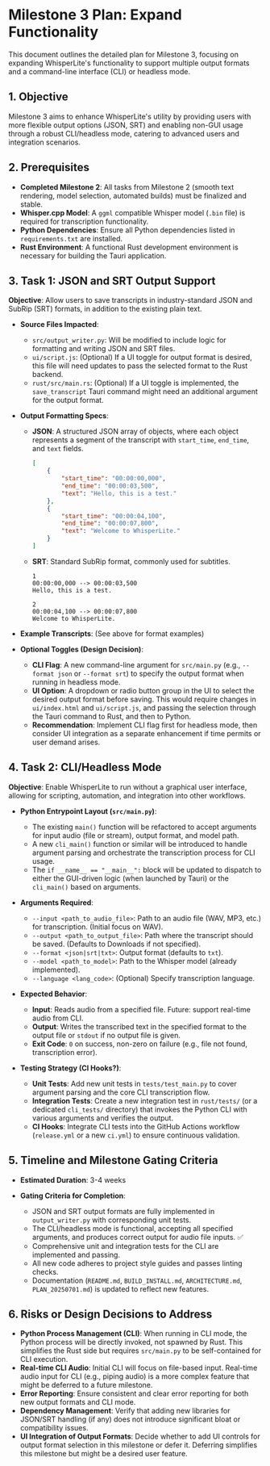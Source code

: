 # Milestone 3 Plan: Expand Functionality

This document outlines the detailed plan for Milestone 3, focusing on expanding WhisperLite's functionality to support multiple output formats and a command-line interface (CLI) or headless mode.

## 1. Objective

Milestone 3 aims to enhance WhisperLite's utility by providing users with more flexible output options (JSON, SRT) and enabling non-GUI usage through a robust CLI/headless mode, catering to advanced users and integration scenarios.

## 2. Prerequisites

-   **Completed Milestone 2**: All tasks from Milestone 2 (smooth text rendering, model selection, automated builds) must be finalized and stable.
-   **Whisper.cpp Model**: A `ggml` compatible Whisper model (`.bin` file) is required for transcription functionality.
-   **Python Dependencies**: Ensure all Python dependencies listed in `requirements.txt` are installed.
-   **Rust Environment**: A functional Rust development environment is necessary for building the Tauri application.

## 3. Task 1: JSON and SRT Output Support

**Objective**: Allow users to save transcripts in industry-standard JSON and SubRip (SRT) formats, in addition to the existing plain text.

-   **Source Files Impacted**:
    -   `src/output_writer.py`: Will be modified to include logic for formatting and writing JSON and SRT files.
    -   `ui/script.js`: (Optional) If a UI toggle for output format is desired, this file will need updates to pass the selected format to the Rust backend.
    -   `rust/src/main.rs`: (Optional) If a UI toggle is implemented, the `save_transcript` Tauri command might need an additional argument for the output format.

-   **Output Formatting Specs**:
    -   **JSON**: A structured JSON array of objects, where each object represents a segment of the transcript with `start_time`, `end_time`, and `text` fields.
        ```json
        [
            {
                "start_time": "00:00:00,000",
                "end_time": "00:00:03,500",
                "text": "Hello, this is a test."
            },
            {
                "start_time": "00:00:04,100",
                "end_time": "00:00:07,800",
                "text": "Welcome to WhisperLite."
            }
        ]
        ```
    -   **SRT**: Standard SubRip format, commonly used for subtitles.
        ```srt
        1
        00:00:00,000 --> 00:00:03,500
        Hello, this is a test.

        2
        00:00:04,100 --> 00:00:07,800
        Welcome to WhisperLite.
        ```

-   **Example Transcripts**: (See above for format examples)

-   **Optional Toggles (Design Decision)**:
    -   **CLI Flag**: A new command-line argument for `src/main.py` (e.g., `--format json` or `--format srt`) to specify the output format when running in headless mode.
    -   **UI Option**: A dropdown or radio button group in the UI to select the desired output format before saving. This would require changes in `ui/index.html` and `ui/script.js`, and passing the selection through the Tauri command to Rust, and then to Python.
    -   **Recommendation**: Implement CLI flag first for headless mode, then consider UI integration as a separate enhancement if time permits or user demand arises.

## 4. Task 2: CLI/Headless Mode

**Objective**: Enable WhisperLite to run without a graphical user interface, allowing for scripting, automation, and integration into other workflows.

-   **Python Entrypoint Layout (`src/main.py`)**:
    -   The existing `main()` function will be refactored to accept arguments for input audio (file or stream), output format, and model path.
    -   A new `cli_main()` function or similar will be introduced to handle argument parsing and orchestrate the transcription process for CLI usage.
    -   The `if __name__ == "__main__":` block will be updated to dispatch to either the GUI-driven logic (when launched by Tauri) or the `cli_main()` based on arguments.

-   **Arguments Required**:
    -   `--input <path_to_audio_file>`: Path to an audio file (WAV, MP3, etc.) for transcription. (Initial focus on WAV).
    -   `--output <path_to_output_file>`: Path where the transcript should be saved. (Defaults to Downloads if not specified).
    -   `--format <json|srt|txt>`: Output format (defaults to `txt`).
    -   `--model <path_to_model>`: Path to the Whisper model (already implemented).
    -   `--language <lang_code>`: (Optional) Specify transcription language.

-   **Expected Behavior**:
    -   **Input**: Reads audio from a specified file. Future: support real-time audio from CLI.
    -   **Output**: Writes the transcribed text in the specified format to the output file or `stdout` if no output file is given.
    -   **Exit Code**: `0` on success, non-zero on failure (e.g., file not found, transcription error).

-   **Testing Strategy (CI Hooks?)**:
    -   **Unit Tests**: Add new unit tests in `tests/test_main.py` to cover argument parsing and the core CLI transcription flow.
    -   **Integration Tests**: Create a new integration test in `rust/tests/` (or a dedicated `cli_tests/` directory) that invokes the Python CLI with various arguments and verifies the output.
    -   **CI Hooks**: Integrate CLI tests into the GitHub Actions workflow (`release.yml` or a new `ci.yml`) to ensure continuous validation.

## 5. Timeline and Milestone Gating Criteria

-   **Estimated Duration**: 3-4 weeks

-   **Gating Criteria for Completion**:
    -   JSON and SRT output formats are fully implemented in `output_writer.py` with corresponding unit tests.
    -   The CLI/headless mode is functional, accepting all specified arguments, and produces correct output for audio file inputs. ✅
    -   Comprehensive unit and integration tests for the CLI are implemented and passing.
    -   All new code adheres to project style guides and passes linting checks.
    -   Documentation (`README.md`, `BUILD_INSTALL.md`, `ARCHITECTURE.md`, `PLAN_20250701.md`) is updated to reflect new features.

## 6. Risks or Design Decisions to Address

-   **Python Process Management (CLI)**: When running in CLI mode, the Python process will be directly invoked, not spawned by Rust. This simplifies the Rust side but requires `src/main.py` to be self-contained for CLI execution.
-   **Real-time CLI Audio**: Initial CLI will focus on file-based input. Real-time audio input for CLI (e.g., piping audio) is a more complex feature that might be deferred to a future milestone.
-   **Error Reporting**: Ensure consistent and clear error reporting for both new output formats and CLI mode.
-   **Dependency Management**: Verify that adding new libraries for JSON/SRT handling (if any) does not introduce significant bloat or compatibility issues.
-   **UI Integration of Output Formats**: Decide whether to add UI controls for output format selection in this milestone or defer it. Deferring simplifies this milestone but might be a desired user feature.
